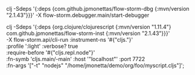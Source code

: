 clj -Sdeps '{:deps {com.github.jpmonettas/flow-storm-dbg {:mvn/version "2.1.43"}}}' -X flow-storm.debugger.main/start-debugger

clj -Sdeps '{:deps {org.clojure/clojurescript {:mvn/version "1.11.4"} com.github.jpmonettas/flow-storm-inst {:mvn/version "2.1.43"}}}' \
        -X flow-storm.api/cli-run :instrument-ns '#{"cljs."}'           \
                              :profile ':light'     :verbose? true                \
                              :require-before '#{"cljs.repl.node"}' \
                              :fn-symb 'cljs.main/-main' :host '"localhost"' :port 7722           \
                              :fn-args '["-t" "nodejs" "/home/jmonetta/demo/org/foo/myscript.cljs"]';
